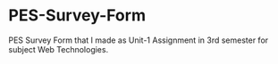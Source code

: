 # PES-Survey-Form
PES Survey Form that I made as Unit-1 Assignment in 3rd semester for subject Web Technologies.
